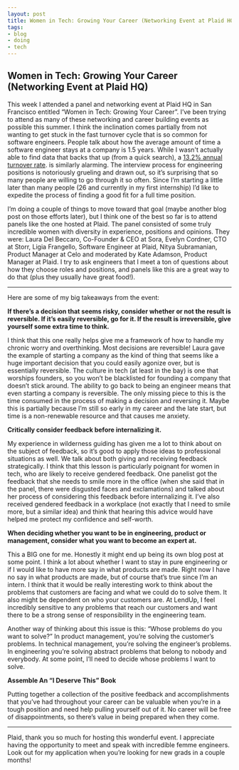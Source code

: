 ```yaml
---
layout: post
title: Women in Tech: Growing Your Career (Networking Event at Plaid HQ)
tags:
- blog
- doing
- tech
---
```

## Women in Tech: Growing Your Career (Networking Event at Plaid HQ)
This week I attended a panel and networking event at Plaid HQ in San Francisco entitled “Women in Tech: Growing Your 
Career”. I’ve been trying to attend as many of these networking and career building events as possible this summer. I 
think the inclination comes partially from not wanting to get stuck in the fast turnover cycle that is so common for 
software engineers. People talk about how the average amount of time a software engineer stays at a company is 1.5 
years. While I wasn't actually able to find data that backs that up (from a quick search), a [13.2% annual turnover rate](https://business.linkedin.com/talent-solutions/blog/trends-and-research/2018/the-3-industries-with-the-highest-turnover-rates).
is similarly alarming. The interview process for engineering positions is notoriously grueling and drawn out, so it’s 
surprising that so many people are willing to go through it so often. Since I’m starting a little later than many people 
(26 and currently in my first internship) I’d like to expedite the process of finding a good fit for a full time 
position.

I’m doing a couple of things to move toward that goal (maybe another blog post on those efforts later), but I think one 
of the best so far is to attend panels like the one hosted at Plaid. The panel consisted of some truly 
incredible women with diversity in experience, positions and opinions. They were: Laura Del Beccaro, Co-Founder & CEO 
at Sora, Evelyn Cordner, CTO at Storr, Ligia Frangello, Software Engineer at Plaid, Nitya Subramanian, Product Manager 
at Celo and moderated by Kate Adamson, Product Manager at Plaid. I try to ask engineers that I meet a ton of questions 
about how they choose roles and positions, and panels like this are a great way to do that (plus they usually have 
great food!).

---

Here are some of my big takeaways from the event:


**If there’s a decision that seems risky, consider whether or not the result is reversible. If it’s easily reversible, 
go for it. If the result is irreversible, give yourself some extra time to think.**


I think that this one really helps give me a framework of how to handle my chronic worry and overthinking. 
Most decisions are reversible! Laura gave the example of starting a company as the kind of thing that seems like a huge 
important decision that you could easily agonize over, but is essentially reversible. The culture in tech (at least in 
the bay) is one that worships founders, so you won’t be blacklisted for founding a company that doesn’t stick around. 
The ability to go back to being an engineer means that even starting a company is reversible.
The only missing piece to this is the time consumed in the process of making a decision and reversing it. Maybe this is 
partially because I’m still so early in my career and the late start, but time is a non-renewable resource and that 
causes me anxiety.


**Critically consider feedback before internalizing it.**


My experience in wilderness guiding has given me a lot to think about on the subject of feedback, so it’s good to apply 
those ideas to professional situations as well. We talk about both giving and receiving feedback strategically. I think 
that this lesson is particularly poignant for women in tech, who are likely to receive gendered feedback. One panelist 
got the feedback that she needs to smile more in the office (when she said that in the panel, there were disgusted 
faces and exclamations) and talked about her process of considering this feedback before internalizing it. I’ve also 
received gendered feedback in a workplace (not exactly that I need to smile more, but a similar idea) and think that 
hearing this advice would have helped me protect my confidence and self-worth.


**When deciding whether you want to be in engineering, product or management, consider what you want to become an expert 
at.**


This a BIG one for me. Honestly it might end up being its own blog post at some point. I think a lot about whether I 
want to stay in pure engineering or if I would like to have more say in what products are made. Right now I have no say 
in what products are made, but of course that’s true since I’m an intern. I think that it would be really interesting 
work to think about the problems that customers are facing and what we could do to solve them. It also might be 
dependent on who your customers are. At LendUp, I feel incredibly sensitive to any problems that reach our customers 
and want there to be a strong sense of responsibility in the engineering team.


Another way of thinking about this issue is this: “Whose problems do you want to solve?” In product management, you’re 
solving the customer’s problems. In technical management, you’re solving the engineer’s problems. In engineering you’re 
solving abstract problems that belong to nobody and everybody. At some point, I’ll need to decide whose problems I want 
to solve.


**Assemble An “I Deserve This” Book**


Putting together a collection of the positive feedback and accomplishments that you’ve had throughout your career can 
be valuable when you’re in a tough position and need help pulling yourself out of it. No career will be free of 
disappointments, so there’s value in being prepared when they come.

---


Plaid, thank you so much for hosting this wonderful event. I appreciate having the opportunity to meet and speak with 
incredible femme engineers. Look out for my application when you’re looking for new grads in a couple months!

